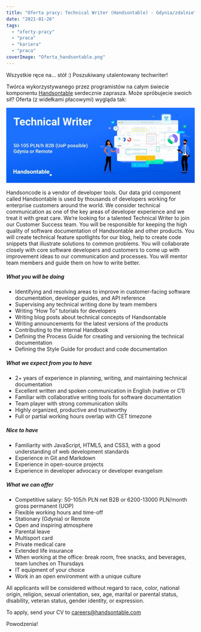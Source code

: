 ```yaml
---
title: "Oferta pracy: Technical Writer (Handsontable) - Gdynia/zdalnie"
date: "2021-01-26"
tags:
  - "oferty-pracy"
  - "praca"
  - "kariera"
  - "praca"
coverImage: "Oferta_handsontable.png"
---
```


Wszystkie ręce na... stół :) Poszukiwany utalentowany techwriter!

Twórca wykorzystywanego przez programistów na całym świecie komponentu
[Handsontable](https://handsontable.com/) serdecznie zaprasza. Może spróbujecie
swoich sił? Oferta (z widełkami płacowymi) wygląda tak:

![](images/Techwriter-handsontable-1024x407.jpg)

Handsoncode is a vendor of developer tools. Our data grid component called
Handsontable is used by thousands of developers working for enterprise customers
around the world. We consider technical communication as one of the key areas of
developer experience and we treat it with great care. We’re looking for a
talented Technical Writer to join our Customer Success team. You will be
responsible for keeping the high quality of software documentation of
Handsontable and other products. You will create technical feature spotlights
for our blog, help to create code snippets that illustrate solutions to common
problems. You will collaborate closely with core software developers and
customers to come up with improvement ideas to our communication and processes.
You will mentor team members and guide them on how to write better.

##### What you will be doing

- Identifying and resolving areas to improve in customer-facing software
  documentation, developer guides, and API reference
- Supervising any technical writing done by team members
- Writing “How To” tutorials for developers
- Writing blog posts about technical concepts of Handsontable
- Writing announcements for the latest versions of the products
- Contributing to the internal Handbook
- Defining the Process Guide for creating and versioning the technical
  documentation
- Defining the Style Guide for product and code documentation

##### What we expect from you to have

- 2+ years of experience in planning, writing, and maintaining technical
  documentation
- Excellent written and spoken communication in English (native or C1)
- Familiar with collaborative writing tools for software documentation
- Team player with strong communication skills
- Highly organized, productive and trustworthy
- Full or partial working hours overlap with CET timezone

##### Nice to have

- Familiarity with JavaScript, HTML5, and CSS3, with a good understanding of web
  development standards
- Experience in Git and Markdown
- Experience in open-source projects
- Experience in developer advocacy or developer evangelism

##### What we can offer

- Competitive salary: 50-105/h PLN net B2B or 6200-13000 PLN/month gross
  permanent (UOP)
- Flexible working hours and time-off
- Stationary (Gdynia) or Remote
- Open and inspiring atmosphere
- Parental leave
- Multisport card
- Private medical care
- Extended life insurance
- When working at the office: break room, free snacks, and beverages, team
  lunches on Thursdays
- IT equipment of your choice
- Work in an open environment with a unique culture

All applicants will be considered without regard to race, color, national
origin, religion, sexual orientation, sex, age, marital or parental status,
disability, veteran status, gender identity, or expression.

To apply, send your CV to careers@handsontable.com

Powodzenia!
